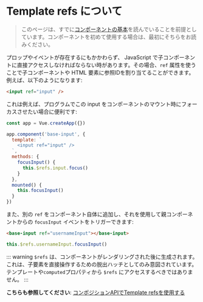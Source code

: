 # Template refs について

> このページは、すでに[コンポーネントの基本](component-basics.md)を読んでいることを前提としています。コンポーネントを初めて使用する場合は、最初にそちらをお読みください。

プロップやイベントが存在するにもかかわらず、 JavaScript で子コンポーネントに直接アクセスしなければならない時があります。その場合、`ref` 属性を使うことで子コンポーネントや HTML 要素に参照IDを割り当てることができます。例えば、以下のようになります:

```html
<input ref="input" />
```

これは例えば、プログラムでこの input をコンポーネントのマウント時にフォーカスさせたい場合に便利です:

```js
const app = Vue.createApp({})

app.component('base-input', {
  template: `
    <input ref="input" />
  `,
  methods: {
    focusInput() {
      this.$refs.input.focus()
    }
  },
  mounted() {
    this.focusInput()
  }
})
```

また、別の `ref` をコンポーネント自体に追加し、それを使用して親コンポーネントからの `focusInput` イベントをトリガーできます:

```html
<base-input ref="usernameInput"></base-input>
```

```js
this.$refs.usernameInput.focusInput()
```

::: warning
`$refs` は、コンポーネントがレンダリングされた後に生成されます。これは、子要素を直接操作するための脱出ハッチとしてのみ意図されています。テンプレートや`computed`プロパティから `$refs` にアクセスするべきではありません。
:::

**こちらも参照してください**: [コンポジションAPIでTemplate refsを使用する](/guide/composition-api-template-refs.html#template-refs)

